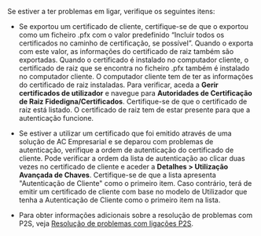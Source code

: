 Se estiver a ter problemas em ligar, verifique os seguintes itens:

- Se exportou um certificado de cliente, certifique-se de que o exportou como um ficheiro .pfx com o valor predefinido “Incluir todos os certificados no caminho de certificação, se possível”. Quando o exporta com este valor, as informações do certificado de raiz também são exportadas. Quando o certificado é instalado no computador cliente, o certificado de raiz que se encontra no ficheiro .pfx também é instalado no computador cliente. O computador cliente tem de ter as informações do certificado de raiz instaladas. Para verificar, aceda a **Gerir certificados de utilizador** e navegue para **Autoridades de Certificação de Raiz Fidedigna/Certificados**. Certifique-se de que o certificado de raiz está listado. O certificado de raiz tem de estar presente para que a autenticação funcione.

- Se estiver a utilizar um certificado que foi emitido através de uma solução de AC Empresarial e se deparou com problemas de autenticação, verifique a ordem de autenticação do certificado de cliente. Pode verificar a ordem da lista de autenticação ao clicar duas vezes no certificado de cliente e aceder a **Detalhes > Utilização Avançada de Chaves**. Certifique-se de que a lista apresenta "Autenticação de Cliente" como o primeiro item. Caso contrário, terá de emitir um certificado de cliente com base no modelo de Utilizador que tenha a Autenticação de Cliente como o primeiro item na lista.

- Para obter informações adicionais sobre a resolução de problemas com P2S, veja [Resolução de problemas com ligações P2S](../articles/vpn-gateway/vpn-gateway-troubleshoot-vpn-point-to-site-connection-problems.md).